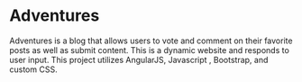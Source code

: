 # Adventures

Adventures is a blog that allows users to vote and comment on their favorite posts as well as submit content. 
This is a dynamic website and responds to user input. 
This project utilizes AngularJS, Javascript , Bootstrap, and custom CSS.
